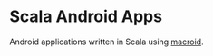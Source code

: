 Scala Android Apps
============

Android applications written in Scala using  [macroid](https://github.com/macroid/macroid).
